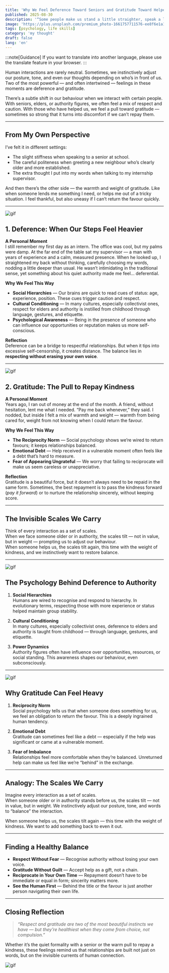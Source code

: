 ```yaml
---
title: 'Why We Feel Deference Toward Seniors and Gratitude Toward Helpers'
published: 2025-08-30
description: '“Some people make us stand a little straighter, speak a little softer — and others make us want to repay them, even if they never asked.”'
image: 'https://plus.unsplash.com/premium_photo-1661757711576-ee8f6e1a1629?w=600&auto=format&fit=crop&q=60&ixlib=rb-4.1.0&ixid=M3wxMjA3fDB8MHxwaG90by1yZWxhdGVkfDJ8fHxlbnwwfHx8fHw%3D'
tags: [psychology, life skills]
category: 'my thought'
draft: false 
lang: 'en'
---
```


:::note[Guidance]
If you want to translate into another language, please use the translate feature in your browser.
:::

Human interactions are rarely neutral. Sometimes, we instinctively adjust our posture, tone, and even our thoughts depending on who’s in front of us. Two of the most powerful — and often intertwined — feelings in these moments are deference and gratitude.  

There’s a subtle shift in our behaviour when we interact with certain people. With seniors, elders, or authority figures, we often feel a mix of respect and caution. With those who have helped us, we feel a pull toward gratitude — sometimes so strong that it turns into discomfort if we can’t repay them.

---

## **From My Own Perspective**

I’ve felt it in different settings:  
- The slight stiffness when speaking to a senior at school.  
- The careful politeness when greeting a new neighbour who’s clearly older and more established.  
- The extra thought I put into my words when talking to my internship supervisor.  

And then there’s the other side — the warmth and weight of gratitude. Like when someone lends me something I need, or helps me out of a tricky situation. I feel thankful, but also uneasy if I can’t return the favour quickly.

---

![gif](https://media1.tenor.com/m/17995NBany0AAAAC/boy-girl.gif)

## **1. Deference: When Our Steps Feel Heavier**

**A Personal Moment**  
I still remember my first day as an intern. The office was cool, but my palms were damp. At the far end of the table sat my supervisor — a man with years of experience and a calm, measured presence. When he looked up, I straightened my back without thinking, carefully choosing my words, nodding a little deeper than usual. He wasn’t intimidating in the traditional sense, yet something about his quiet authority made me feel… deferential.

**Why We Feel This Way**  
- **Social Hierarchies** — Our brains are quick to read cues of status: age, experience, position. These cues trigger caution and respect.  
- **Cultural Conditioning** — In many cultures, especially collectivist ones, respect for elders and authority is instilled from childhood through language, gestures, and etiquette.  
- **Psychological Awareness** — Being in the presence of someone who can influence our opportunities or reputation makes us more self-conscious.

**Reflection**  
Deference can be a bridge to respectful relationships. But when it tips into excessive self-censorship, it creates distance. The balance lies in **respecting without erasing your own voice**.

---

![gif](https://media1.tenor.com/m/PF0U6izaofIAAAAC/asteroid-in-love-mikage-sakurai.gif)

## **2. Gratitude: The Pull to Repay Kindness**

**A Personal Moment**  
Years ago, I ran out of money at the end of the month. A friend, without hesitation, lent me what I needed. “Pay me back whenever,” they said. I nodded, but inside I felt a mix of warmth and weight — warmth from being cared for, weight from not knowing when I could return the favour.

**Why We Feel This Way**  
- **The Reciprocity Norm** — Social psychology shows we’re wired to return favours; it keeps relationships balanced.  
- **Emotional Debt** — Help received in a vulnerable moment often feels like a debt that’s hard to measure.  
- **Fear of Appearing Ungrateful** — We worry that failing to reciprocate will make us seem careless or unappreciative.

**Reflection**  
Gratitude is a beautiful force, but it doesn’t always need to be repaid in the same form. Sometimes, the best repayment is to pass the kindness forward (*pay it forward*) or to nurture the relationship sincerely, without keeping score.

---

## **The Invisible Scales We Carry**

Think of every interaction as a set of scales.  
When we face someone older or in authority, the scales tilt — not in value, but in weight — prompting us to adjust our behaviour.  
When someone helps us, the scales tilt again, this time with the weight of kindness, and we instinctively want to restore balance.

---

![gif](https://media.tenor.com/sziP2_vGElIAAAAM/asteroid-in-love-mira-konohata.gif)

## **The Psychology Behind Deference to Authority**

1. **Social Hierarchies**  
   Humans are wired to recognise and respond to hierarchy. In evolutionary terms, respecting those with more experience or status helped maintain group stability.

2. **Cultural Conditioning**  
   In many cultures, especially collectivist ones, deference to elders and authority is taught from childhood — through language, gestures, and etiquette.

3. **Power Dynamics**  
   Authority figures often have influence over opportunities, resources, or social standing. This awareness shapes our behaviour, even subconsciously.

---

![gif](https://media.tenor.com/D215V2iwJogAAAAM/anime-funny.gif)
## **Why Gratitude Can Feel Heavy**

1. **Reciprocity Norm**  
   Social psychology tells us that when someone does something for us, we feel an obligation to return the favour. This is a deeply ingrained human tendency.

2. **Emotional Debt**  
   Gratitude can sometimes feel like a debt — especially if the help was significant or came at a vulnerable moment.

3. **Fear of Imbalance**  
   Relationships feel more comfortable when they’re balanced. Unreturned help can make us feel like we’re “behind” in the exchange.

---

## **Analogy: The Scales We Carry**

Imagine every interaction as a set of scales.  
When someone older or in authority stands before us, the scales tilt — not in value, but in weight. We instinctively adjust our posture, tone, and words to “balance” the interaction.  

When someone helps us, the scales tilt again — this time with the weight of kindness. We want to add something back to even it out.

---

## **Finding a Healthy Balance**

- **Respect Without Fear** — Recognise authority without losing your own voice.  
- **Gratitude Without Guilt** — Accept help as a gift, not a chain.  
- **Reciprocate in Your Own Time** — Repayment doesn’t have to be immediate or equal in form; sincerity matters more.  
- **See the Human First** — Behind the title or the favour is just another person navigating their own life.

---

## **Closing Reflection**

> *“Respect and gratitude are two of the most beautiful instincts we have — but they’re healthiest when they come from choice, not compulsion.”*

Whether it’s the quiet formality with a senior or the warm pull to repay a kindness, these feelings remind us that relationships are built not just on words, but on the invisible currents of human connection.

![gif](https://media.tenor.com/5Txk0ut9YCUAAAAM/anime-anime-girl.gif)
